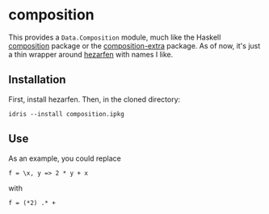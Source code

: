 # composition

This provides a `Data.Composition` module, much like the Haskell
[composition](https://hackage.haskell.org/package/composition-1.0.2.1) package
or the
[composition-extra](https://hackage.haskell.org/package/composition-extra)
package. As of now, it's just a thin wrapper around
[hezarfen](https://github.com/joom/hezarfen) with names I like.

## Installation

First, install hezarfen. Then, in the cloned directory:

```
idris --install composition.ipkg
```

## Use

As an example, you could replace

```
f = \x, y => 2 * y + x
```

with

```
f = (*2) .* +
```
